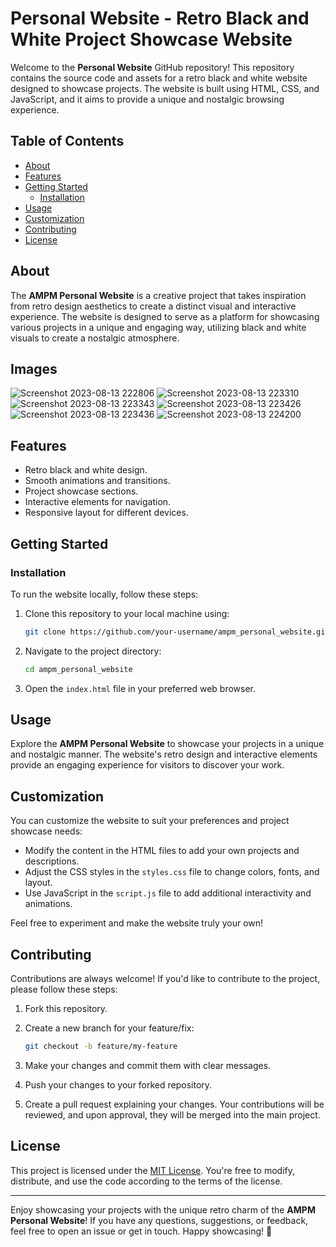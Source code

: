 # Personal Website - Retro Black and White Project Showcase Website

Welcome to the **Personal Website** GitHub repository! This repository contains the source code and assets for a retro black and white website designed to showcase projects. The website is built using HTML, CSS, and JavaScript, and it aims to provide a unique and nostalgic browsing experience.

## Table of Contents

- [About](#about)
- [Features](#features)
- [Getting Started](#getting-started)
  - [Installation](#installation)
- [Usage](#usage)
- [Customization](#customization)
- [Contributing](#contributing)
- [License](#license)

## About

The **AMPM Personal Website** is a creative project that takes inspiration from retro design aesthetics to create a distinct visual and interactive experience. The website is designed to serve as a platform for showcasing various projects in a unique and engaging way, utilizing black and white visuals to create a nostalgic atmosphere.

## Images
![Screenshot 2023-08-13 222806](https://github.com/iamprathameshmore/iampm_personal-website/assets/91453437/e8c535dd-271b-48dd-a43a-12c02bf1ab79)
![Screenshot 2023-08-13 223310](https://github.com/iamprathameshmore/iampm_personal-website/assets/91453437/5368e1c4-c0d8-49a9-a807-9ef0bdf46e05)
![Screenshot 2023-08-13 223343](https://github.com/iamprathameshmore/iampm_personal-website/assets/91453437/54e87858-5320-43f6-8148-559a77db4aee)
![Screenshot 2023-08-13 223426](https://github.com/iamprathameshmore/iampm_personal-website/assets/91453437/d4002812-7066-4eb6-851b-883b3a38ebb9)
![Screenshot 2023-08-13 223436](https://github.com/iamprathameshmore/iampm_personal-website/assets/91453437/222f11af-d773-4ae9-abde-8f9da91f1de8)
![Screenshot 2023-08-13 224200](https://github.com/iamprathameshmore/iampm_personal-website/assets/91453437/b265d28b-a811-400f-aa47-fc4924999a25)


## Features

- Retro black and white design.
- Smooth animations and transitions.
- Project showcase sections.
- Interactive elements for navigation.
- Responsive layout for different devices.

## Getting Started

### Installation

To run the website locally, follow these steps:

1. Clone this repository to your local machine using:

   ```bash
   git clone https://github.com/your-username/ampm_personal_website.git
   ```

2. Navigate to the project directory:

   ```bash
   cd ampm_personal_website
   ```

3. Open the `index.html` file in your preferred web browser.

## Usage

Explore the **AMPM Personal Website** to showcase your projects in a unique and nostalgic manner. The website's retro design and interactive elements provide an engaging experience for visitors to discover your work.

## Customization

You can customize the website to suit your preferences and project showcase needs:

- Modify the content in the HTML files to add your own projects and descriptions.
- Adjust the CSS styles in the `styles.css` file to change colors, fonts, and layout.
- Use JavaScript in the `script.js` file to add additional interactivity and animations.

Feel free to experiment and make the website truly your own!

## Contributing

Contributions are always welcome! If you'd like to contribute to the project, please follow these steps:

1. Fork this repository.

2. Create a new branch for your feature/fix:

   ```bash
   git checkout -b feature/my-feature
   ```

3. Make your changes and commit them with clear messages.

4. Push your changes to your forked repository.

5. Create a pull request explaining your changes. Your contributions will be reviewed, and upon approval, they will be merged into the main project.

## License

This project is licensed under the [MIT License](LICENSE). You're free to modify, distribute, and use the code according to the terms of the license.

---

Enjoy showcasing your projects with the unique retro charm of the **AMPM Personal Website**! If you have any questions, suggestions, or feedback, feel free to open an issue or get in touch. Happy showcasing! 🌟
